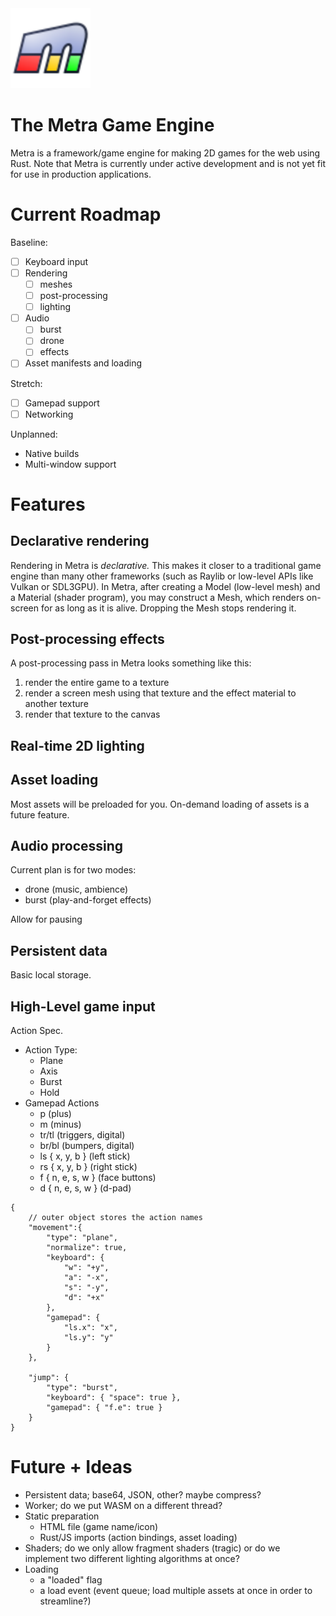 <img src="metra-icon.svg" width="128px" alt="Metra logo"/>

# The Metra Game Engine

Metra is a framework/game engine for making 2D games for the web using Rust.
Note that Metra is currently under active development and is not yet fit for use in production applications.

# Current Roadmap

Baseline:
- [ ] Keyboard input
- [ ] Rendering
  - [ ] meshes
  - [ ] post-processing
  - [ ] lighting
- [ ] Audio
  - [ ] burst
  - [ ] drone
  - [ ] effects
- [ ] Asset manifests and loading

Stretch:
- [ ] Gamepad support
- [ ] Networking

Unplanned:
- Native builds
- Multi-window support

# Features

## Declarative rendering

Rendering in Metra is *declarative.* This makes it closer to a traditional game engine than many
other frameworks (such as Raylib or low-level APIs like Vulkan or SDL3GPU). In Metra,
after creating a Model (low-level mesh) and a Material (shader program), you may construct
a Mesh, which renders on-screen for as long as it is alive. Dropping the Mesh stops rendering it.

## Post-processing effects

A post-processing pass in Metra looks something like this:
1. render the entire game to a texture
2. render a screen mesh using that texture and the effect material to another texture
3. render that texture to the canvas

## Real-time 2D lighting

## Asset loading

Most assets will be preloaded for you.
On-demand loading of assets is a future feature.

## Audio processing

Current plan is for two modes:
- drone (music, ambience)
- burst (play-and-forget effects)

Allow for pausing

## Persistent data

Basic local storage.

## High-Level game input

Action Spec.

- Action Type:
	- Plane
	- Axis
	- Burst
	- Hold
- Gamepad Actions
	- p (plus)
	- m (minus)
	- tr/tl (triggers, digital)
	- br/bl (bumpers, digital)
	- ls { x, y, b } (left stick)
	- rs { x, y, b } (right stick)
	- f { n, e, s, w } (face buttons)
	- d { n, e, s, w } (d-pad)

```jsonc
{
	// outer object stores the action names
	"movement":{
		"type": "plane",
		"normalize": true,
		"keyboard": {
			"w": "+y",
			"a": "-x",
			"s": "-y",
			"d": "+x"
		},
		"gamepad": {
			"ls.x": "x",
			"ls.y": "y"
		}
	},

	"jump": {
		"type": "burst",
		"keyboard": { "space": true },
		"gamepad": { "f.e": true }
	}
}
```

# Future + Ideas

- Persistent data; base64, JSON, other? maybe compress?
- Worker; do we put WASM on a different thread?
- Static preparation
	- HTML file (game name/icon)
	- Rust/JS imports (action bindings, asset loading)
- Shaders; do we only allow fragment shaders (tragic) or do we implement two different lighting algorithms at once?
- Loading
	- a "loaded" flag
	- a load event (event queue; load multiple assets at once in order to streamline?)